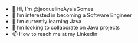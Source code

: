 - 👋 Hi, I’m @jacquelineAyalaGomez
- 👀 I’m interested in becoming a Software Engineer 
- 🌱 I’m currently learning Java
- 💞️ I’m looking to collaborate on Java projects
- 📫 How to reach me at my LinkedIn

<!---
jacquelineAyalaGomez/jacquelineAyalaGomez is a ✨ special ✨ repository because its `README.md` (this file) appears on your GitHub profile.
You can click the Preview link to take a look at your changes.
--->
